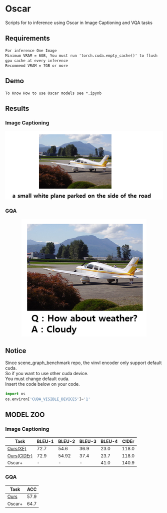 # Oscar
Scripts for to inference using Oscar in Image Captioning and VQA tasks

## Requirements
```
For inference One Image
Minimum VRAM = 6GB, You must run 'torch.cuda.empty_cache()' to flush gpu cache at every inference
Recommemd VRAM = 7GB or more
```

## Demo
```
To Know How to use Oscar models see *.ipynb
```

## Results

### Image Captioning
<p align=center>
<img src="figures/IC.png">
</p>

### GQA
<p align="center">
<img src="figures/GQA.png">
</p>

## Notice
Since scene_graph_benchmark repo, the vinvl encoder only support default cuda. <br>
So if you want to use other cuda device. <br>
You must change default cuda. <br>
Insert the code below on your code.<nr>

```Python
import os
os.environ['CUDA_VISIBLE_DEVICES']='1'
```

## MODEL ZOO

### Image Captioning
  
Task | BLEU-1 | BLEU-2 | BLEU-3 | BLEU-4 | CIDEr |
-----|--------|--------|--------|--------|-------|
[Ours(XE)](https://drive.google.com/file/d/110N20FiHgyPVuwVnBTKgBHFCkn5Uf0Iz/view?usp=sharing) |  72.7  |  54.6  |  36.9  |  23.0  |  118.0  |
[Ours(CIDEr)](https://drive.google.com/file/d/1ORxgRWcM_mTKkr6jToRn4rR7dFD1qdYS/view?usp=sharing) |  72.9  |  54.92  |  37.4  |  23.7  |  118.0  | 
Oscar+ |  -   |    -   |    -   |  41.0  |  140.9  |

### GQA
  
 Task |  ACC   |
------|--------|
[Ours](https://drive.google.com/file/d/1JTfxcZ8joPGINZ1OnF46AfgaCR6RVx4r/view?usp=sharing)  |  57.9  |
Oscar+|  64.7  |
